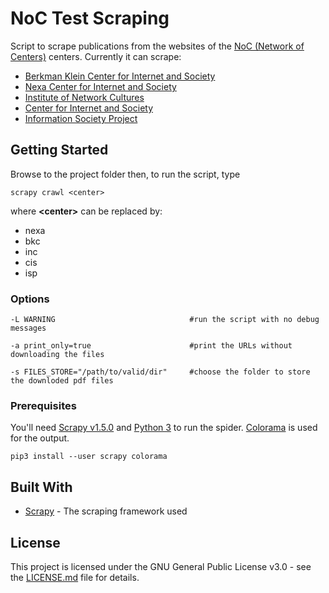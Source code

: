 # NoC Test Scraping

Script to scrape publications from the websites of the [NoC (Network of Centers)](https://networkofcenters.net/) centers.
Currently it can scrape:
* [Berkman Klein Center for Internet and Society](https://cyber.harvard.edu/)
* [Nexa Center for Internet and Society](https://nexa.polito.it/)
* [Institute of Network Cultures](http://cyberlaw.stanford.edu/)
* [Center for Internet and Society](http://networkcultures.org/)
* [Information Society Project](https://law.yale.edu/isp)

## Getting Started

Browse to the project folder then, to run the script, type

```
scrapy crawl <center>
```
where <b>&lt;center&gt;</b> can be replaced by:
* nexa
* bkc
* inc
* cis
* isp

### Options
```
-L WARNING                              #run the script with no debug messages

-a print_only=true                      #print the URLs without downloading the files

-s FILES_STORE="/path/to/valid/dir"     #choose the folder to store the downloded pdf files
```

### Prerequisites

You'll need [Scrapy v1.5.0](https://scrapy.org/) and [Python 3](https://www.python.org/download/releases/3.0/) to run the spider.
[Colorama](https://pypi.org/project/colorama/) is used for the output.

` pip3 install --user scrapy colorama `

## Built With

* [Scrapy](https://scrapy.org/) - The scraping framework used

## License

This project is licensed under the GNU General Public License v3.0 - see the [LICENSE.md](LICENSE.md) file for details.
